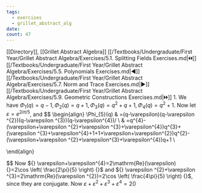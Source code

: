 ```yaml
---
tags:
  - exercises
  - grillet_abstract_alg
date:
count: 47
---
```

[[Directory]], [[Grillet Abstract Algebra]]
[[/Textbooks/Undergraduate/First Year/Grillet Abstract Algebra/Exercises/5.1. Splitting Fields Exercises.md|🞀🞀]] [[/Textbooks/Undergraduate/First Year/Grillet Abstract Algebra/Exercises/5.5. Polynomials Exercises.md|◀]] [[/Textbooks/Undergraduate/First Year/Grillet Abstract Algebra/Exercises/5.7. Norm and Trace Exercises.md|▶]] [[/Textbooks/Undergraduate/First Year/Grillet Abstract Algebra/Exercises/5.9. Geometric Constructions Exercises.md|🞂🞂]]
1. 
We have ${} \Phi_{1}(q)=q-1,\, \Phi_{2}(q)=q+1,\, \Phi_{3}(q)=q^{2}+q+1,\, \Phi_{4}(q)=q^{2}+1 {}$. Now let ${} \varepsilon=e^{2i\pi/5} {}$, and 
$$
\begin{align}
 \Phi_{5}(q) & =(q-\varepsilon)(q-\varepsilon ^{2})(q-\varepsilon ^{3})(q-\varepsilon^{4})/ \\
 & =q^{4}-(\varepsilon+\varepsilon ^{2}+\varepsilon ^{3}+\varepsilon^{4})q^{3}+(\varepsilon ^{3}+\varepsilon^{4}+1+1+\varepsilon+\varepsilon^{2})q^{2}-(\varepsilon+\varepsilon ^{2}+\varepsilon^{3}+\varepsilon^{4})q+1 \\

 \end{align}

$$
Now ${} \varepsilon+\varepsilon^{4}=2\mathrm{Re}(\varepsilon) {}=2\cos \left( \frac{2\pi}{5} \right) {}$ and ${} \varepsilon ^{2}+\varepsilon ^{3}=2\mathrm{Re}(\varepsilon ^{2})=2\cos \left( \frac{4\pi}{5} \right) {}$, since they are conjugate. Now ${} \varepsilon+\varepsilon ^{2}+\varepsilon ^{3}+\varepsilon^{4}=2() {}$